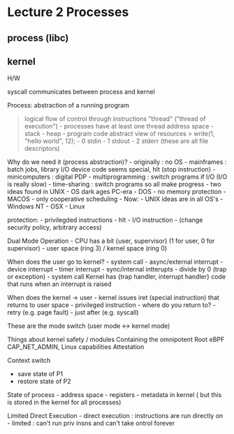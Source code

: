 # Lecture 2 Processes

process (libc) 
--------
kernel
--------
H/W

syscall communicates between process and kernel

Process: abstraction of a running program
> logical flow of control through instructions "thread" ("thread of execution")
    - processes have at least one thread
> address space
    - stack
    - heap
    - program code
> abstract view of resources
    > write(1, "hello world", 12);
        - 0 stdin
        - 1 stdout
        - 2 stderr (these are all file descriptors)

Why do we need it (process abstraction)?
    - originally : no OS
    - mainframes : batch jobs, library I/O device code seems special, hlt (stop instruction)
    - minicomputers : digital PDP 
        - multiprogramming : switch programs if I/O (I/O is really slow)
        - time-sharing : switch programs so all make progress
        - two ideas found in UNIX
    - OS dark ages PC-era 
        - DOS - no memory protection 
        - MACOS - only cooperative scheduling
    - Now:
        - UNIX ideas are in all OS's
            - Windows NT
            - OSX
            - Linux  

protection:
    - privilegded instructions
        - hlt
        - I/O instruction
        - (change security policy, arbitrary access)

Dual Mode Operation
    - CPU has a bit {user, supervisor} (1 for user, 0 for supervisor)
        - user space (ring 3) / kernel space (ring 0)

When does the user go to kernel?
    - system call
    - async/external interrupt
        - device interrupt
        - timer interrupt
    - sync/internal intterupts 
        - divide by 0 (trap or exception)
        - system call
Kernel has {trap handler, interrupt handler} code that runs when an interrupt is raised

When does the kernel -> user
    - kernel issues iret (special instruction) that returns to user space
        - privileged instruction
    - where do you return to?
        - retry (e.g. page fault)
        - just after (e.g. syscall)

These are the mode switch (user mode <-> kernel mode)

Things about kernel safety / modules
Containing the omnipotent Root
eBPF
CAP_NET_ADMIN, Linux capabilities
Attestation

Context switch
- save state of P1
- restore state of P2

State of process
    - address space
    - registers
    - metadata in kernel ( but this is stored in the kernel for all processes)

Limited Direct Execution
    - direct execution : instructions are run directly on 
    - limited : can't run priv insns and can't take ontrol forever

